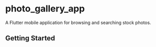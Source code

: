 # photo_gallery_app

A Flutter mobile application for browsing and searching stock photos.

## Getting Started

